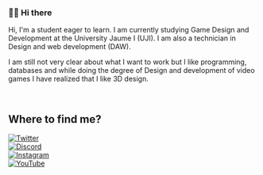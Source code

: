 ### 👋🏻 Hi there 

Hi, I'm a student eager to learn. I am currently studying Game Design and Development at the University Jaume I (UJI). I am also a technician in Design and web development (DAW).

I am still not very clear about what I want to work but I like programming, databases and while doing the degree of Design and development of video games I have realized that I like 3D design.


<!--## Skills:
[![HTML](https://img.shields.io/badge/HTML5-FA7343?style=for-the-badge&logo=html5&logoColor=white&labelColor=101010)]()
[![CSS](https://img.shields.io/badge/CSS3-008DDD?style=for-the-badge&logo=css3&logoColor=white&labelColor=101010)]()
[![JavaScript](https://img.shields.io/badge/JavaScript-F7DF1E?style=for-the-badge&logo=javascript&logoColor=white&labelColor=101010)]()
</br>
[![Java](https://img.shields.io/badge/Java-F00D28?style=for-the-badge&logo=Java&logoColor=white&labelColor=101010)]()
[![PHP](https://img.shields.io/badge/PHP-777BB4?style=for-the-badge&logo=python&logoColor=white&labelColor=101010)]()
</br>
[![C#](https://img.shields.io/badge/CSharp-95478e?style=for-the-badge&logo=CSharp&logoColor=white&labelColor=101010)]()
-->
</br>


## Where to find me?
[![Twitter](https://img.shields.io/badge/Twitter-@SalixBabylonic8-338563?style=for-the-badge&logo=twitter&logoColor=00ACEE&labelColor=FFFFFF)](https://twitter.com/SalixBabylonic8)</br>
[![Discord](https://img.shields.io/badge/Discord-@Salix-338563?style=for-the-badge&logo=discord&logoColor=FFFFFF&labelColor=7289DA)](https://discord.com/channels/@me/466325119204196352)
</br>
[![Instagram](https://img.shields.io/badge/Instagram-@Salix_8-338563?style=for-the-badge&logo=instagram&logoColor=E4405F&labelColor=5851DB)](https://twitter.com/SalixBabylonic8)</br>
[![YouTube](https://img.shields.io/badge/YouTube-@salix-338563?style=for-the-badge&logo=youtube&logoColor=FF0000&labelColor=FFFFFF)](https://www.youtube.com/channel/UCsiXABdx0sh3eEm_hghfepQ)
